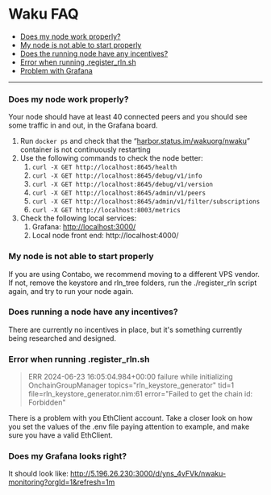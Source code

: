 
# Waku FAQ

- [Does my node work properly?](#Does-my-node-work-properly?)
- [My node is not able to start properly](#My-node-is-not-able-to-start-properly)
- [Does the running node have any incentives?](#Does-the-running-node-have-any-incentives?)
- [Error when running .register_rln.sh](#Error-when-running-.register_rln.sh)
- [Problem with Grafana](#Problem-with-Grafana)

----

### Does my node work properly?
Your node should have at least 40 connected peers and you should see some traffic in and out, in the Grafana board.

1. Run `docker ps` and check that the “[harbor.status.im/wakuorg/nwaku](http://harbor.status.im/wakuorg/nwaku)” container is not continuously restarting
2. Use the following commands to check the node better:
    1. `curl -X GET http://localhost:8645/health`
    2. `curl -X GET http://localhost:8645/debug/v1/info`
    3. `curl -X GET http://localhost:8645/debug/v1/version`
    4. `curl -X GET http://localhost:8645/admin/v1/peers`
    5. `curl -X GET http://localhost:8645/admin/v1/filter/subscriptions`
    6. `curl -X GET http://localhost:8003/metrics`
3. Check the following local services:
    1. Grafana: [http://localhost:3000/](http://localhost:4000/)
    2. Local node front end: http://localhost:4000/


### My node is not able to start properly
If you are using Contabo, we recommend moving to a different VPS vendor.
If not, remove the keystore and rln_tree folders, run the ./register_rln script again, and try to run your node again.

### Does running a node have any incentives?
There are currently no incentives in place, but it's something currently being researched and designed.

### Error when running .register_rln.sh

> ERR 2024-06-23 16:05:04.984+00:00 failure while initializing OnchainGroupManager topics="rln_keystore_generator" tid=1 file=rln_keystore_generator.nim:61 error="Failed to get the chain id: Forbidden"

There is a problem with you EthClient account.
Take a closer look on how you set the values of the .env file paying attention to example, and make sure you have a valid EthClient.

### Does my Grafana looks right?

It should look like:
http://5.196.26.230:3000/d/yns_4vFVk/nwaku-monitoring?orgId=1&refresh=1m



